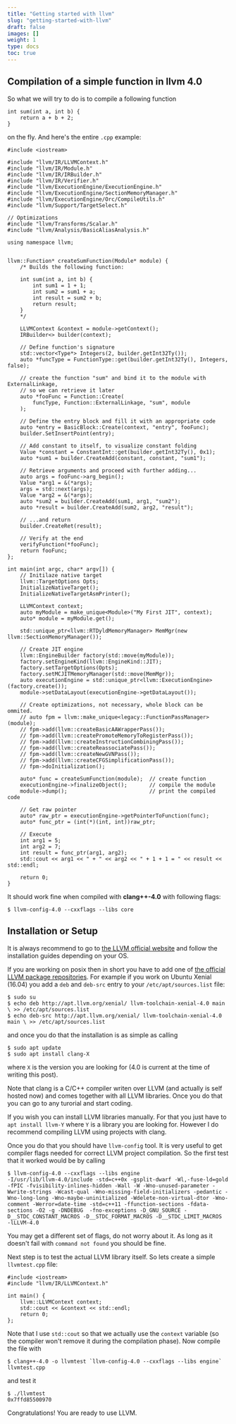 ```yaml
---
title: "Getting started with llvm"
slug: "getting-started-with-llvm"
draft: false
images: []
weight: 1
type: docs
toc: true
---
```


## Compilation of a simple function in llvm 4.0
So what we will try to do is to compile a following function

<!-- language: c++ -->
    int sum(int a, int b) {
        return a + b + 2;
    }

on the fly. And here's the entire `.cpp` example:

<!-- language: c++ -->
    #include <iostream>
    
    #include "llvm/IR/LLVMContext.h"
    #include "llvm/IR/Module.h"
    #include "llvm/IR/IRBuilder.h"
    #include "llvm/IR/Verifier.h"
    #include "llvm/ExecutionEngine/ExecutionEngine.h"
    #include "llvm/ExecutionEngine/SectionMemoryManager.h"
    #include "llvm/ExecutionEngine/Orc/CompileUtils.h"
    #include "llvm/Support/TargetSelect.h"
    
    // Optimizations
    #include "llvm/Transforms/Scalar.h"
    #include "llvm/Analysis/BasicAliasAnalysis.h"
    
    using namespace llvm;
    
    
    llvm::Function* createSumFunction(Module* module) {
        /* Builds the following function:
        
        int sum(int a, int b) {
            int sum1 = 1 + 1;
            int sum2 = sum1 + a;
            int result = sum2 + b;
            return result;
        }
        */
    
        LLVMContext &context = module->getContext();
        IRBuilder<> builder(context);
    
        // Define function's signature
        std::vector<Type*> Integers(2, builder.getInt32Ty());
        auto *funcType = FunctionType::get(builder.getInt32Ty(), Integers, false);
    
        // create the function "sum" and bind it to the module with ExternalLinkage,
        // so we can retrieve it later
        auto *fooFunc = Function::Create(
            funcType, Function::ExternalLinkage, "sum", module
        );
    
        // Define the entry block and fill it with an appropriate code
        auto *entry = BasicBlock::Create(context, "entry", fooFunc);
        builder.SetInsertPoint(entry);
    
        // Add constant to itself, to visualize constant folding
        Value *constant = ConstantInt::get(builder.getInt32Ty(), 0x1);
        auto *sum1 = builder.CreateAdd(constant, constant, "sum1");
    
        // Retrieve arguments and proceed with further adding...
        auto args = fooFunc->arg_begin();
        Value *arg1 = &(*args);
        args = std::next(args);
        Value *arg2 = &(*args);
        auto *sum2 = builder.CreateAdd(sum1, arg1, "sum2");
        auto *result = builder.CreateAdd(sum2, arg2, "result");  
        
        // ...and return
        builder.CreateRet(result);
    
        // Verify at the end
        verifyFunction(*fooFunc);
        return fooFunc;
    };
    
    int main(int argc, char* argv[]) {
        // Initilaze native target
        llvm::TargetOptions Opts;
        InitializeNativeTarget();
        InitializeNativeTargetAsmPrinter();
    
        LLVMContext context;
        auto myModule = make_unique<Module>("My First JIT", context);
        auto* module = myModule.get();
    
        std::unique_ptr<llvm::RTDyldMemoryManager> MemMgr(new llvm::SectionMemoryManager());
    
        // Create JIT engine
        llvm::EngineBuilder factory(std::move(myModule));
        factory.setEngineKind(llvm::EngineKind::JIT);
        factory.setTargetOptions(Opts);
        factory.setMCJITMemoryManager(std::move(MemMgr));
        auto executionEngine = std::unique_ptr<llvm::ExecutionEngine>(factory.create());
        module->setDataLayout(executionEngine->getDataLayout());
    
        // Create optimizations, not necessary, whole block can be ommited.
        // auto fpm = llvm::make_unique<legacy::FunctionPassManager>(module);
        // fpm->add(llvm::createBasicAAWrapperPass());
        // fpm->add(llvm::createPromoteMemoryToRegisterPass());
        // fpm->add(llvm::createInstructionCombiningPass());
        // fpm->add(llvm::createReassociatePass());
        // fpm->add(llvm::createNewGVNPass());
        // fpm->add(llvm::createCFGSimplificationPass());
        // fpm->doInitialization();
    
        auto* func = createSumFunction(module);  // create function
        executionEngine->finalizeObject();       // compile the module
        module->dump();                          // print the compiled code
    
        // Get raw pointer
        auto* raw_ptr = executionEngine->getPointerToFunction(func);
        auto* func_ptr = (int(*)(int, int))raw_ptr;
    
        // Execute
        int arg1 = 5;
        int arg2 = 7;
        int result = func_ptr(arg1, arg2);
        std::cout << arg1 << " + " << arg2 << " + 1 + 1 = " << result << std::endl;
    
        return 0;
    }

It should work fine when compiled with **clang++-4.0** with following flags:

    $ llvm-config-4.0 --cxxflags --libs core





## Installation or Setup
It is always recommend to go to [the LLVM official website][1] and follow the installation guides depending on your OS.

If you are working on posix then in short you have to add one of [the official LLVM package repositories][2]. For example if you work on Ubuntu Xenial (16.04) you add a `deb` and `deb-src` entry to your `/etc/apt/sources.list` file:

    $ sudo su
    $ echo deb http://apt.llvm.org/xenial/ llvm-toolchain-xenial-4.0 main \ >> /etc/apt/sources.list
    $ echo deb-src http://apt.llvm.org/xenial/ llvm-toolchain-xenial-4.0 main \ >> /etc/apt/sources.list

and once you do that the installation is as simple as calling

    $ sudo apt update
    $ sudo apt install clang-X

where `X` is the version you are looking for (4.0 is current at the time of writing this post).

Note that clang is a C/C++ compiler writen over LLVM (and actually is self hosted now) and comes together with all LLVM libraries. Once you do that you can go to any turorial and start coding.

If you wish you can install LLVM libraries manually. For that you just have to `apt install llvm-Y` where `Y` is a library you are looking for. However I do recommend compiling LLVM using projects with clang.

Once you do that you should have `llvm-config` tool. It is very useful to get compiler flags needed for correct LLVM project compilation. So the first test that it worked would be by calling

    $ llvm-config-4.0 --cxxflags --libs engine
    -I/usr/lib/llvm-4.0/include -std=c++0x -gsplit-dwarf -Wl,-fuse-ld=gold -fPIC -fvisibility-inlines-hidden -Wall -W -Wno-unused-parameter -Wwrite-strings -Wcast-qual -Wno-missing-field-initializers -pedantic -Wno-long-long -Wno-maybe-uninitialized -Wdelete-non-virtual-dtor -Wno-comment -Werror=date-time -std=c++11 -ffunction-sections -fdata-sections -O2 -g -DNDEBUG  -fno-exceptions -D_GNU_SOURCE -D__STDC_CONSTANT_MACROS -D__STDC_FORMAT_MACROS -D__STDC_LIMIT_MACROS
    -lLLVM-4.0

You may get a different set of flags, do not worry about it. As long as it doesn't fail with `command not found` you should be fine.

Next step is to test the actual LLVM library itself. So lets create a simple `llvmtest.cpp` file:

    #include <iostream>
    #include "llvm/IR/LLVMContext.h"
    
    int main() {
        llvm::LLVMContext context;
        std::cout << &context << std::endl;
        return 0;
    };

Note that I use `std::cout` so that we actually use the `context` variable (so the compiler won't remove it during the compilation phase). Now compile the file with

    $ clang++-4.0 -o llvmtest `llvm-config-4.0 --cxxflags --libs engine` llvmtest.cpp

and test it

    $ ./llvmtest
    0x7ffd85500970

Congratulations! You are ready to use LLVM.


  [1]: http://llvm.org/
  [2]: http://apt.llvm.org/


